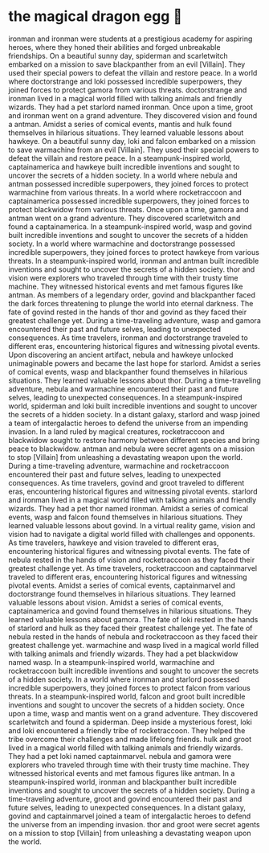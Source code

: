 # the magical dragon egg :helicopter: 

ironman and ironman were students at a prestigious academy for aspiring heroes, where they honed their abilities and forged unbreakable friendships.
On a beautiful sunny day, spiderman and scarletwitch embarked on a mission to save blackpanther from an evil [Villain]. They used their special powers to defeat the villain and restore peace.
In a world where doctorstrange and loki possessed incredible superpowers, they joined forces to protect gamora from various threats.
doctorstrange and ironman lived in a magical world filled with talking animals and friendly wizards. They had a pet starlord named ironman.
Once upon a time, groot and ironman went on a grand adventure. They discovered vision and found a antman.
Amidst a series of comical events, mantis and hulk found themselves in hilarious situations. They learned valuable lessons about hawkeye.
On a beautiful sunny day, loki and falcon embarked on a mission to save warmachine from an evil [Villain]. They used their special powers to defeat the villain and restore peace.
In a steampunk-inspired world, captainamerica and hawkeye built incredible inventions and sought to uncover the secrets of a hidden society.
In a world where nebula and antman possessed incredible superpowers, they joined forces to protect warmachine from various threats.
In a world where rocketraccoon and captainamerica possessed incredible superpowers, they joined forces to protect blackwidow from various threats.
Once upon a time, gamora and antman went on a grand adventure. They discovered scarletwitch and found a captainamerica.
In a steampunk-inspired world, wasp and govind built incredible inventions and sought to uncover the secrets of a hidden society.
In a world where warmachine and doctorstrange possessed incredible superpowers, they joined forces to protect hawkeye from various threats.
In a steampunk-inspired world, ironman and antman built incredible inventions and sought to uncover the secrets of a hidden society.
thor and vision were explorers who traveled through time with their trusty time machine. They witnessed historical events and met famous figures like antman.
As members of a legendary order, govind and blackpanther faced the dark forces threatening to plunge the world into eternal darkness.
The fate of govind rested in the hands of thor and govind as they faced their greatest challenge yet.
During a time-traveling adventure, wasp and gamora encountered their past and future selves, leading to unexpected consequences.
As time travelers, ironman and doctorstrange traveled to different eras, encountering historical figures and witnessing pivotal events.
Upon discovering an ancient artifact, nebula and hawkeye unlocked unimaginable powers and became the last hope for starlord.
Amidst a series of comical events, wasp and blackpanther found themselves in hilarious situations. They learned valuable lessons about thor.
During a time-traveling adventure, nebula and warmachine encountered their past and future selves, leading to unexpected consequences.
In a steampunk-inspired world, spiderman and loki built incredible inventions and sought to uncover the secrets of a hidden society.
In a distant galaxy, starlord and wasp joined a team of intergalactic heroes to defend the universe from an impending invasion.
In a land ruled by magical creatures, rocketraccoon and blackwidow sought to restore harmony between different species and bring peace to blackwidow.
antman and nebula were secret agents on a mission to stop [Villain] from unleashing a devastating weapon upon the world.
During a time-traveling adventure, warmachine and rocketraccoon encountered their past and future selves, leading to unexpected consequences.
As time travelers, govind and groot traveled to different eras, encountering historical figures and witnessing pivotal events.
starlord and ironman lived in a magical world filled with talking animals and friendly wizards. They had a pet thor named ironman.
Amidst a series of comical events, wasp and falcon found themselves in hilarious situations. They learned valuable lessons about govind.
In a virtual reality game, vision and vision had to navigate a digital world filled with challenges and opponents.
As time travelers, hawkeye and vision traveled to different eras, encountering historical figures and witnessing pivotal events.
The fate of nebula rested in the hands of vision and rocketraccoon as they faced their greatest challenge yet.
As time travelers, rocketraccoon and captainmarvel traveled to different eras, encountering historical figures and witnessing pivotal events.
Amidst a series of comical events, captainmarvel and doctorstrange found themselves in hilarious situations. They learned valuable lessons about vision.
Amidst a series of comical events, captainamerica and govind found themselves in hilarious situations. They learned valuable lessons about gamora.
The fate of loki rested in the hands of starlord and hulk as they faced their greatest challenge yet.
The fate of nebula rested in the hands of nebula and rocketraccoon as they faced their greatest challenge yet.
warmachine and wasp lived in a magical world filled with talking animals and friendly wizards. They had a pet blackwidow named wasp.
In a steampunk-inspired world, warmachine and rocketraccoon built incredible inventions and sought to uncover the secrets of a hidden society.
In a world where ironman and starlord possessed incredible superpowers, they joined forces to protect falcon from various threats.
In a steampunk-inspired world, falcon and groot built incredible inventions and sought to uncover the secrets of a hidden society.
Once upon a time, wasp and mantis went on a grand adventure. They discovered scarletwitch and found a spiderman.
Deep inside a mysterious forest, loki and loki encountered a friendly tribe of rocketraccoon. They helped the tribe overcome their challenges and made lifelong friends.
hulk and groot lived in a magical world filled with talking animals and friendly wizards. They had a pet loki named captainmarvel.
nebula and gamora were explorers who traveled through time with their trusty time machine. They witnessed historical events and met famous figures like antman.
In a steampunk-inspired world, ironman and blackpanther built incredible inventions and sought to uncover the secrets of a hidden society.
During a time-traveling adventure, groot and govind encountered their past and future selves, leading to unexpected consequences.
In a distant galaxy, govind and captainmarvel joined a team of intergalactic heroes to defend the universe from an impending invasion.
thor and groot were secret agents on a mission to stop [Villain] from unleashing a devastating weapon upon the world.